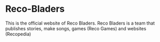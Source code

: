 # Reco-Bladers
This is the official website of Reco Bladers.
Reco Bladers is a team that publishes stories, make songs, games (Reco Games) and websites (Recopedia)
